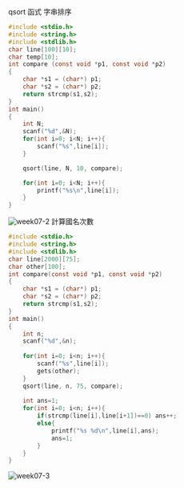 qsort 函式 字串排序
```C
#include <stdio.h>
#include <string.h>
#include <stdlib.h>
char line[100][10];
char temp[10];
int compare (const void *p1, const void *p2)
{
    char *s1 = (char*) p1;
    char *s2 = (char*) p2;
    return strcmp(s1,s2);
}
int main()
{
	int N;
	scanf("%d",&N);
	for(int i=0; i<N; i++){
		scanf("%s",line[i]);
	}

	qsort(line, N, 10, compare);

	for(int i=0; i<N; i++){
		printf("%s\n",line[i]);
	}
}
```
![week07-2](https://user-images.githubusercontent.com/79676872/114122811-a40aac00-9923-11eb-9307-6983f7be14b7.png)
計算國名次數
```C
#include <stdio.h>
#include <string.h>
#include <stdlib.h>
char line[2000][75];
char other[100];
int compare(const void *p1, const void *p2)
{
	char *s1 = (char*) p1;
	char *s2 = (char*) p2;
	return strcmp(s1,s2);
}
int main()
{
	int n;
	scanf("%d",&n);
	
	for(int i=0; i<n; i++){
		scanf("%s",line[i]);
		gets(other);
	}
	qsort(line, n, 75, compare);
	
	int ans=1;
	for(int i=0; i<n; i++){
		if(strcmp(line[i],line[i+1])==0) ans++;
		else{
			printf("%s %d\n",line[i],ans);
			ans=1;
		}
	}
}
```
![week07-3](https://user-images.githubusercontent.com/79676872/115133726-e5ded500-a03c-11eb-8887-17b6f62d0642.png)
